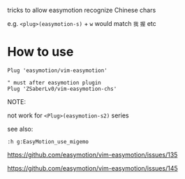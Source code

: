 
tricks to allow easymotion recognize Chinese chars

e.g. `<plug>(easymotion-s)` + `w` would match `我` `握` etc

# How to use

```
Plug 'easymotion/vim-easymotion'

" must after easymotion plugin
Plug 'ZSaberLv0/vim-easymotion-chs'
```

NOTE:

not work for `<Plug>(easymotion-s2)` series

see also:

`:h g:EasyMotion_use_migemo`

https://github.com/easymotion/vim-easymotion/issues/135

https://github.com/easymotion/vim-easymotion/issues/145

